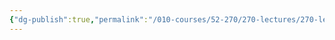 ```yaml
---
{"dg-publish":true,"permalink":"/010-courses/52-270/270-lectures/270-lecture-4/","dgHomeLink":true,"dgPassFrontmatter":false,"dgShowBacklinks":true,"dgShowLocalGraph":true,"dgShowInlineTitle":false}
---
```

